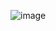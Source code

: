 ![image](https://github.com/minisbett/osu-sharp/assets/39670899/3811fc76-226d-405e-9e6b-bf5d579de771)
